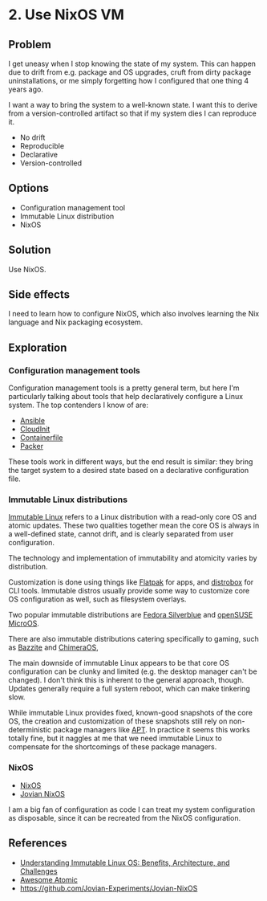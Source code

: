 # 2. Use NixOS VM

## Problem

I get uneasy when I stop knowing the state of my system.
This can happen due to drift from e.g. package and OS upgrades,
cruft from dirty package uninstallations,
or me simply forgetting how I configured that one thing 4 years ago.

I want a way to bring the system to a well-known state.
I want this to derive from a version-controlled artifact
so that if my system dies I can reproduce it.

- No drift
- Reproducible
- Declarative
- Version-controlled

## Options

- Configuration management tool
- Immutable Linux distribution
- NixOS

## Solution

Use NixOS.

## Side effects

I need to learn how to configure NixOS,
which also involves learning the Nix language and Nix packaging ecosystem.

## Exploration

### Configuration management tools

Configuration management tools is a pretty general term,
but here I'm particularly talking about tools that help declaratively configure a Linux system.
The top contenders I know of are:

- [Ansible](https://www.ansible.com/)
- [CloudInit](https://cloud-init.io/)
- [Containerfile](https://github.com/containers/common/blob/main/docs/Containerfile.5.md)
- [Packer](https://developer.hashicorp.com/packer)

These tools work in different ways, but the end result is similar:
they bring the target system to a desired state based on a declarative configuration file.

### Immutable Linux distributions

[Immutable Linux](https://github.com/Malix-Labs/Awesome-Atomic) refers to
a Linux distribution with a read-only core OS and atomic updates.
These two qualities together mean the core OS is always in a well-defined state, cannot drift,
and is clearly separated from user configuration.

The technology and implementation of immutability and atomicity varies by distribution.

Customization is done using things like [Flatpak](https://flatpak.org/) for apps,
and [distrobox](https://distrobox.it/) for CLI tools.
Immutable distros usually provide some way to customize core OS configuration as well,
such as filesystem overlays.

Two popular immutable distributions are [Fedora Silverblue](https://fedoraproject.org/atomic-desktops/silverblue/)
and [openSUSE MicroOS](https://microos.opensuse.org/).

There are also immutable distributions catering specifically to gaming,
such as [Bazzite](https://bazzite.gg/) and [ChimeraOS](https://chimeraos.org/),

The main downside of immutable Linux appears to be that core OS configuration can be
clunky and limited (e.g. the desktop manager can't be changed).
I don't think this is inherent to the general approach, though.
Updates generally require a full system reboot, which can make tinkering slow.

While immutable Linux provides fixed, known-good snapshots of the core OS,
the creation and customization of these snapshots still rely on non-deterministic package
managers like [APT](https://en.wikipedia.org/wiki/APT_(software)).
In practice it seems this works totally fine, but it naggles at me that we need immutable Linux
to compensate for the shortcomings of these package managers.

### NixOS

- [NixOS](https://nixos.org/)
- [Jovian NixOS](https://github.com/Jovian-Experiments/Jovian-NixOS)

I am a big fan of configuration as code
I can treat my system configuration as disposable, since it can be recreated from the NixOS configuration.


## References

- [Understanding Immutable Linux OS: Benefits, Architecture, and Challenges](https://kairos.io/blog/2023/03/22/understanding-immutable-linux-os-benefits-architecture-and-challenges/)
- [Awesome Atomic](https://github.com/Malix-Labs/awesome_atomic)
- https://github.com/Jovian-Experiments/Jovian-NixOS
